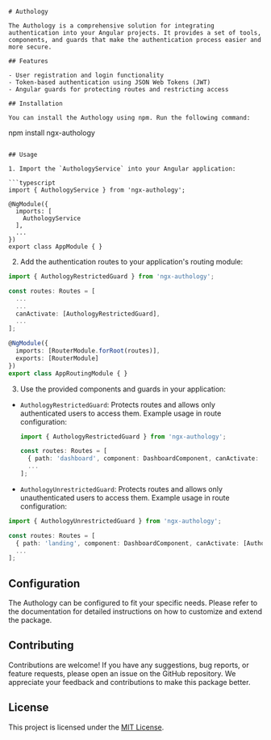 ```
# Authology

The Authology is a comprehensive solution for integrating authentication into your Angular projects. It provides a set of tools, components, and guards that make the authentication process easier and more secure.

## Features

- User registration and login functionality
- Token-based authentication using JSON Web Tokens (JWT)
- Angular guards for protecting routes and restricting access

## Installation

You can install the Authology using npm. Run the following command:

```
npm install ngx-authology
```

## Usage

1. Import the `AuthologyService` into your Angular application:

```typescript
import { AuthologyService } from 'ngx-authology';

@NgModule({
  imports: [
    AuthologyService
  ],
  ...
})
export class AppModule { }
```

2. Add the authentication routes to your application's routing module:

```typescript
import { AuthologyRestrictedGuard } from 'ngx-authology';

const routes: Routes = [
  ...
  ...
  canActivate: [AuthologyRestrictedGuard],
  ...
];

@NgModule({
  imports: [RouterModule.forRoot(routes)],
  exports: [RouterModule]
})
export class AppRoutingModule { }
```

3. Use the provided components and guards in your application:

- `AuthologyRestrictedGuard`: Protects routes and allows only authenticated users to access them. Example usage in route configuration:

  ```typescript
  import { AuthologyRestrictedGuard } from 'ngx-authology';

  const routes: Routes = [
    { path: 'dashboard', component: DashboardComponent, canActivate: [AuthologyRestrictedGuard] },
    ...
  ];
  ```

- `AuthologyUnrestrictedGuard`: Protects routes and allows only unauthenticated users to access them. Example usage in route configuration:

```typescript
import { AuthologyUnrestrictedGuard } from 'ngx-authology';

const routes: Routes = [
  { path: 'landing', component: DashboardComponent, canActivate: [AuthologyUnrestrictedGuard] },
  ...
];
```

## Configuration

The Authology can be configured to fit your specific needs. Please refer to the documentation for detailed instructions on how to customize and extend the package.

## Contributing

Contributions are welcome! If you have any suggestions, bug reports, or feature requests, please open an issue on the GitHub repository. We appreciate your feedback and contributions to make this package better.

## License

This project is licensed under the [MIT License](LICENSE).